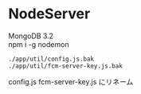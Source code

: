 # NodeServer
MongoDB 3.2  
npm i -g nodemon

```
./app/util/config.js.bak
./app/util/fcm-server-key.js.bak
```
config.js fcm-server-key.js にリネーム
